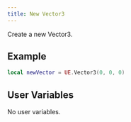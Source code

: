 ```yaml
---
title: New Vector3
---
```


Create a new Vector3.

## Example

```lua
local newVector = UE.Vector3(0, 0, 0)
```

## User Variables

No user variables.
